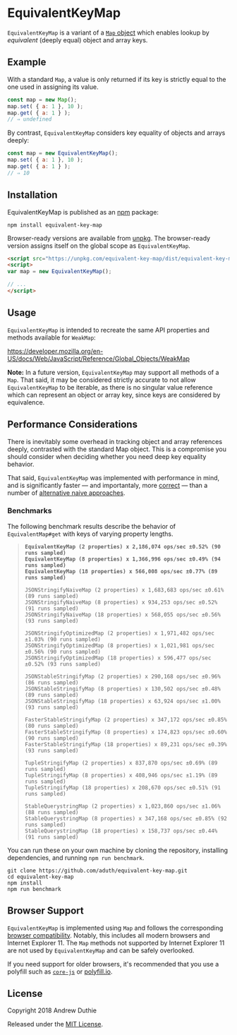 # EquivalentKeyMap

`EquivalentKeyMap` is a variant of a [`Map` object](https://developer.mozilla.org/en-US/docs/Web/JavaScript/Reference/Global_Objects/Map) which enables lookup by _equivalent_ (deeply equal) object and array keys.

## Example

With a standard `Map`, a value is only returned if its key is strictly equal to the one used in assigning its value.

```js
const map = new Map();
map.set( { a: 1 }, 10 );
map.get( { a: 1 } );
// ⇒ undefined
```

By contrast, `EquivalentKeyMap` considers key equality of objects and arrays deeply:

```js
const map = new EquivalentKeyMap();
map.set( { a: 1 }, 10 );
map.get( { a: 1 } );
// ⇒ 10
```

## Installation

EquivalentKeyMap is published as an [npm](https://www.npmjs.com/) package:

```
npm install equivalent-key-map
```

Browser-ready versions are available from [unpkg](https://unpkg.com/equivalent-key-map/dist/equivalent-key-map.min.js). The browser-ready version assigns itself on the global scope as `EquivalentKeyMap`.

```html
<script src="https://unpkg.com/equivalent-key-map/dist/equivalent-key-map.min.js"></script>
<script>
var map = new EquivalentKeyMap();

// ...
</script>
```

## Usage

`EquivalentKeyMap` is intended to recreate the same API properties and methods available for `WeakMap`:

https://developer.mozilla.org/en-US/docs/Web/JavaScript/Reference/Global_Objects/WeakMap

**Note:** In a future version, `EquivalentKeyMap` may support all methods of a `Map`. That said, it may be considered strictly accurate to not allow `EquivalentKeyMap` to be iterable, as there is no singular value reference which can represent an object or array key, since keys are considered by equivalence.

## Performance Considerations

There is inevitably some overhead in tracking object and array references deeply, contrasted with the standard Map object. This is a compromise you should consider when deciding whether you need deep key equality behavior.

That said, `EquivalentKeyMap` was implemented with performance in mind, and is significantly faster — and importantaly, more [correct](https://github.com/aduth/equivalent-key-map/blob/210f42bbd431c7c10da33d310cf56ef3b3ca96e7/test/index.js#L67-L71) — than a number of [alternative naive approaches](https://github.com/aduth/equivalent-key-map/tree/master/benchmark/impl).

### Benchmarks

The following benchmark results describe the behavior of `EquivalentMap#get` with keys of varying property lengths. 

>**`EquivalentKeyMap (2 properties) x 2,186,074 ops/sec ±0.52% (90 runs sampled)`**  
>**`EquivalentKeyMap (8 properties) x 1,366,996 ops/sec ±0.49% (94 runs sampled)`**  
>**`EquivalentKeyMap (18 properties) x 566,008 ops/sec ±0.77% (89 runs sampled)`**  
>
>`JSONStringifyNaiveMap (2 properties) x 1,683,683 ops/sec ±0.61% (89 runs sampled)`  
>`JSONStringifyNaiveMap (8 properties) x 934,253 ops/sec ±0.52% (91 runs sampled)`  
>`JSONStringifyNaiveMap (18 properties) x 568,055 ops/sec ±0.56% (93 runs sampled)`  
>
>`JSONStringifyOptimizedMap (2 properties) x 1,971,482 ops/sec ±1.03% (90 runs sampled)`  
>`JSONStringifyOptimizedMap (8 properties) x 1,021,981 ops/sec ±0.56% (90 runs sampled)`  
>`JSONStringifyOptimizedMap (18 properties) x 596,477 ops/sec ±0.52% (93 runs sampled)`  
>
>`JSONStableStringifyMap (2 properties) x 290,168 ops/sec ±0.96% (86 runs sampled)`  
>`JSONStableStringifyMap (8 properties) x 130,502 ops/sec ±0.48% (89 runs sampled)`  
>`JSONStableStringifyMap (18 properties) x 63,924 ops/sec ±1.00% (93 runs sampled)`  
>
>`FasterStableStringifyMap (2 properties) x 347,172 ops/sec ±0.85% (80 runs sampled)`  
>`FasterStableStringifyMap (8 properties) x 174,823 ops/sec ±0.60% (90 runs sampled)`  
>`FasterStableStringifyMap (18 properties) x 89,231 ops/sec ±0.39% (93 runs sampled)`  
>
>`TupleStringifyMap (2 properties) x 837,870 ops/sec ±0.69% (89 runs sampled)`  
>`TupleStringifyMap (8 properties) x 408,946 ops/sec ±1.19% (89 runs sampled)`  
>`TupleStringifyMap (18 properties) x 208,670 ops/sec ±0.51% (91 runs sampled)`  
>
>`StableQuerystringMap (2 properties) x 1,023,860 ops/sec ±1.06% (88 runs sampled)`  
>`StableQuerystringMap (8 properties) x 347,168 ops/sec ±0.85% (92 runs sampled)`  
>`StableQuerystringMap (18 properties) x 158,737 ops/sec ±0.44% (91 runs sampled)`  

You can run these on your own machine by cloning the repository, installing dependencies, and running `npm run benchmark`.

```
git clone https://github.com/aduth/equivalent-key-map.git
cd equivalent-key-map
npm install
npm run benchmark
```

## Browser Support

`EquivalentKeyMap` is implemented using `Map` and follows the corresponding [browser compatibility](https://developer.mozilla.org/en-US/docs/Web/JavaScript/Reference/Global_Objects/Map#Browser_compatibility). Notably, this includes all modern browsers and Internet Explorer 11. The `Map` methods not supported by Internet Explorer 11 are not used by `EquivalentKeyMap` and can be safely overlooked.

If you need support for older browsers, it's recommended that you use a polyfill such as [`core-js`](https://github.com/zloirock/core-js) or [polyfill.io](https://polyfill.io/v2/docs/).

## License

Copyright 2018 Andrew Duthie

Released under the [MIT License](https://github.com/aduth/equivalent-key-map/tree/master/LICENSE.md).
